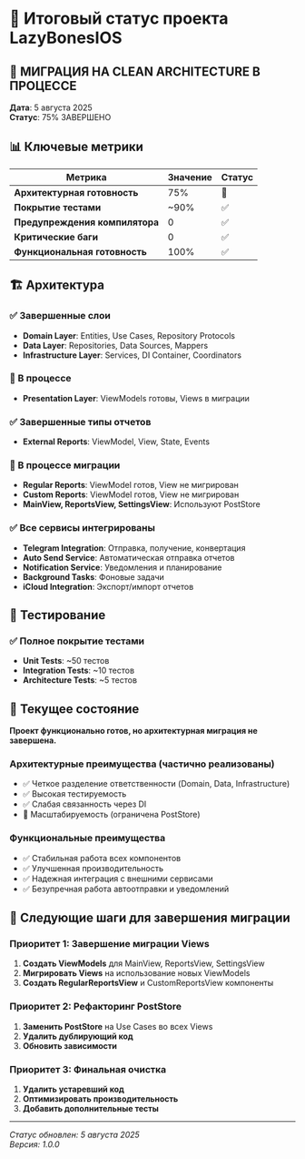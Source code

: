 # 🎯 Итоговый статус проекта LazyBonesIOS

## 🔄 МИГРАЦИЯ НА CLEAN ARCHITECTURE В ПРОЦЕССЕ

**Дата**: 5 августа 2025  
**Статус**: 75% ЗАВЕРШЕНО

## 📊 Ключевые метрики

| Метрика | Значение | Статус |
|---------|----------|--------|
| **Архитектурная готовность** | 75% | 🔄 |
| **Покрытие тестами** | ~90% | ✅ |
| **Предупреждения компилятора** | 0 | ✅ |
| **Критические баги** | 0 | ✅ |
| **Функциональная готовность** | 100% | ✅ |

## 🏗️ Архитектура

### ✅ Завершенные слои
- **Domain Layer**: Entities, Use Cases, Repository Protocols
- **Data Layer**: Repositories, Data Sources, Mappers  
- **Infrastructure Layer**: Services, DI Container, Coordinators

### 🔄 В процессе
- **Presentation Layer**: ViewModels готовы, Views в миграции

### ✅ Завершенные типы отчетов
- **External Reports**: ViewModel, View, State, Events

### 🔄 В процессе миграции
- **Regular Reports**: ViewModel готов, View не мигрирован
- **Custom Reports**: ViewModel готов, View не мигрирован
- **MainView, ReportsView, SettingsView**: Используют PostStore

### ✅ Все сервисы интегрированы
- **Telegram Integration**: Отправка, получение, конвертация
- **Auto Send Service**: Автоматическая отправка отчетов
- **Notification Service**: Уведомления и планирование
- **Background Tasks**: Фоновые задачи
- **iCloud Integration**: Экспорт/импорт отчетов

## 🧪 Тестирование

### ✅ Полное покрытие тестами
- **Unit Tests**: ~50 тестов
- **Integration Tests**: ~10 тестов
- **Architecture Tests**: ~5 тестов

## 🎯 Текущее состояние

**Проект функционально готов, но архитектурная миграция не завершена.**

### Архитектурные преимущества (частично реализованы)
- ✅ Четкое разделение ответственности (Domain, Data, Infrastructure)
- ✅ Высокая тестируемость
- ✅ Слабая связанность через DI
- 🔄 Масштабируемость (ограничена PostStore)

### Функциональные преимущества
- ✅ Стабильная работа всех компонентов
- ✅ Улучшенная производительность
- ✅ Надежная интеграция с внешними сервисами
- ✅ Безупречная работа автоотправки и уведомлений

## 🔄 Следующие шаги для завершения миграции

### Приоритет 1: Завершение миграции Views
1. **Создать ViewModels** для MainView, ReportsView, SettingsView
2. **Мигрировать Views** на использование новых ViewModels
3. **Создать RegularReportsView** и CustomReportsView компоненты

### Приоритет 2: Рефакторинг PostStore
1. **Заменить PostStore** на Use Cases во всех Views
2. **Удалить дублирующий код**
3. **Обновить зависимости**

### Приоритет 3: Финальная очистка
1. **Удалить устаревший код**
2. **Оптимизировать производительность**
3. **Добавить дополнительные тесты**

---

*Статус обновлен: 5 августа 2025*  
*Версия: 1.0.0* 